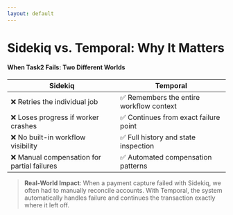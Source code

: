 ```yaml
---
layout: default
---
```


# Sidekiq vs. Temporal: Why It Matters

#### When Task2 Fails: Two Different Worlds

| **Sidekiq** | **Temporal** |
|---|---|
| ❌ Retries the individual job | ✅ Remembers the entire workflow context |
| ❌ Loses progress if worker crashes | ✅ Continues from exact failure point |
| ❌ No built-in workflow visibility | ✅ Full history and state inspection |
| ❌ Manual compensation for partial failures | ✅ Automated compensation patterns |

> **Real-World Impact**: When a payment capture failed with Sidekiq, we often had to manually reconcile accounts. With Temporal, the system automatically handles failure and continues the transaction exactly where it left off.

<!--
Image Prompt for Eraser:

Create a side-by-side comparison diagram showing two workflows processing a payment transaction. 

Left side labeled "SIDEKIQ": Show 5 connected boxes in a workflow (Account Check → FX Rate → Compliance → Capture → Settle) with the middle box (Compliance) colored red with an X. Below it, show a "retry" arrow going back just to that box, with a small explosion icon and text "State lost between retries".

Right side labeled "TEMPORAL": Show the same 5 connected boxes, with Compliance also marked with an X, but show a "retry" arrow that maintains a connection to a "Workflow History" database below. Include text "Continues with full context".

Use professional fintech-style graphics with a clean, modern look suitable for a business presentation.
-->


<!--
**Explaining the Architecture:**
- Temporal has a unique architecture that preserves workflow state even when workers fail
- The Temporal server acts as the "brain" - storing workflow state and history
- Workers are stateless and can be restarted at any time
- This provides durability that's impossible with traditional job processors

**Key Advantages Visualized:**
- In traditional architecture: If a worker processing a payment dies mid-transaction, you lose state
- With Temporal: The workflow continues exactly where it left off when a new worker starts
- This is what makes it so powerful for payment processing - we get true durability for free

**The Timeline View:**
- Each workflow execution is recorded as an immutable history of events
- Activities can be executed sequentially or in parallel
- Failed activities are automatically retried based on configurable policies
- The entire execution history is queryable and visible in the Temporal UI

**Technical Note:**
- The charts show how Temporal's "event sourcing" approach is fundamentally different
- Rather than storing current state, it records the full history of events
- This allows for time-travel debugging and complete auditability

## Timing: 90 seconds
-->
